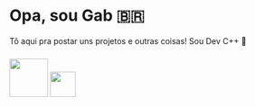 # Opa, sou Gab 🇧🇷

Tô aqui pra postar uns projetos e outras coisas! Sou Dev C++ 🌳
###
<img src="https://img.shields.io/badge/C++-%2300599C.svg?style=plastic&logo=cplusplus&logoColor=white" width="68">   <img src="https://img.shields.io/badge/C-%2300599C.svg?style=plastic&logo=c&logoColor=white" width="45">

